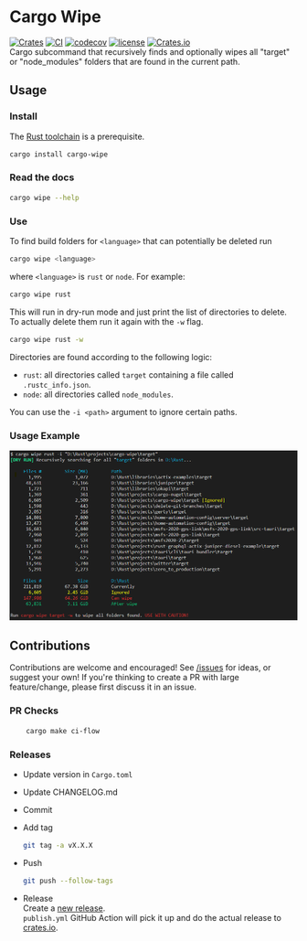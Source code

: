 # Cargo Wipe

[![Crates][crates_badge]][crates]
[![CI][ci_badge]][ci]
[![codecov][codecov_badge]][codecov]
[![license][license_badge]][license]
[![Crates.io][crates_installs_badge]][crates]\
Cargo subcommand that recursively finds and optionally wipes all "target" or "node_modules" folders that are found in the current path.

## Usage

### Install

The [Rust toolchain][toolchain] is a prerequisite.

```bash
cargo install cargo-wipe
```

### Read the docs

```bash
cargo wipe --help
```

### Use

To find build folders for `<language>` that can potentially be deleted run

```bash
cargo wipe <language>
```

where `<language>` is `rust` or `node`. For example:

```bash
cargo wipe rust
```

This will run in dry-run mode and just print the list of directories to delete. To actually delete them run it again with the `-w` flag.

```bash
cargo wipe rust -w
```

Directories are found according to the following logic:

- `rust`: all directories called `target` containing a file called `.rustc_info.json`.
- `node`: all directories called `node_modules`.

You can use the `-i <path>` argument to ignore certain paths.

### Usage Example

![Usage Example Screenshot][usage_example]

## Contributions

Contributions are welcome and encouraged! See [/issues][issues] for ideas, or suggest your own!
If you're thinking to create a PR with large feature/change, please first discuss it in an issue.

### PR Checks

```bash
    cargo make ci-flow
```

### Releases

- Update version in `Cargo.toml`
- Update CHANGELOG.md
- Commit
- Add tag
  
  ```bash
  git tag -a vX.X.X
  ```

- Push

  ```bash
  git push --follow-tags
  ```

- Release\
  Create a [new release](https://github.com/mihai-dinculescu/cargo-wipe/releases). \
  `publish.yml` GitHub Action will pick it up and do the actual release to [crates.io][crates_io].

[crates_badge]: https://img.shields.io/crates/v/cargo-wipe.svg
[crates]: https://crates.io/crates/cargo-wipe
[ci_badge]: https://github.com/mihai-dinculescu/cargo-wipe/workflows/CI/badge.svg?branch=main
[ci]: https://github.com/mihai-dinculescu/cargo-wipe/actions
[codecov_badge]: https://codecov.io/gh/mihai-dinculescu/cargo-wipe/branch/main/graph/badge.svg
[codecov]: https://codecov.io/gh/mihai-dinculescu/cargo-wipe
[license_badge]: https://img.shields.io/crates/l/cargo-wipe.svg
[license]: https://github.com/mihai-dinculescu/cargo-wipe/blob/main/LICENSE
[crates_installs_badge]: https://img.shields.io/crates/d/cargo-wipe?label=cargo%20installs
[toolchain]: https://rustup.rs
[usage_example]: https://github.com/mihai-dinculescu/cargo-wipe/blob/main/assets/screenshot.PNG
[issues]: https://github.com/mihai-dinculescu/cargo-wipe/issues
[crates_io]: https://crates.io
